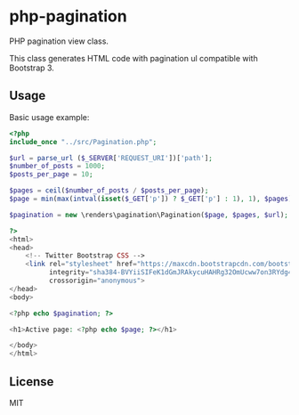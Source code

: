 # php-pagination
PHP pagination view class.

This class generates HTML code with pagination ul compatible with Bootstrap 3.

## Usage
Basic usage example:
```php
<?php
include_once "../src/Pagination.php";

$url = parse_url ($_SERVER['REQUEST_URI'])['path'];
$number_of_posts = 1000;
$posts_per_page = 10;

$pages = ceil($number_of_posts / $posts_per_page);
$page = min(max(intval(isset($_GET['p']) ? $_GET['p'] : 1), 1), $pages);

$pagination = new \renders\pagination\Pagination($page, $pages, $url);

?>
<html>
<head>
    <!-- Twitter Bootstrap CSS -->
    <link rel="stylesheet" href="https://maxcdn.bootstrapcdn.com/bootstrap/3.3.7/css/bootstrap.min.css"
          integrity="sha384-BVYiiSIFeK1dGmJRAkycuHAHRg32OmUcww7on3RYdg4Va+PmSTsz/K68vbdEjh4u" 
          crossorigin="anonymous">
</head>
<body>

<?php echo $pagination; ?>

<h1>Active page: <?php echo $page; ?></h1>

</body>
</html>
```

## License 
MIT
